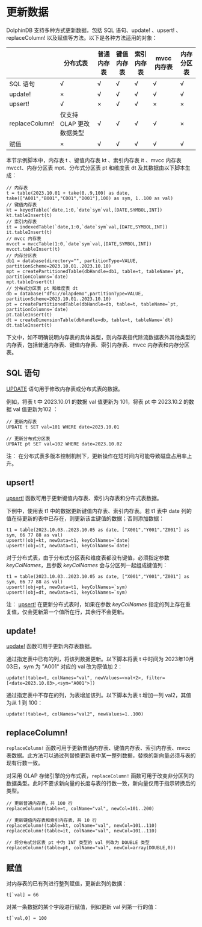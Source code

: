 # 更新数据

DolphinDB 支持多种方式更新数据，包括 SQL 语句、update! 、upsert! 、replaceColumn!
以及赋值等方法。以下是各种方法适用的对象：

|  | **分布式表** | **普通内存表** | **键值内存表** | **索引内存表** | **mvcc 内存表** | **内存分区表** |
| --- | --- | --- | --- | --- | --- | --- |
| SQL 语句 | √ | √ | √ | √ | √ | √ |
| update! | × | √ | √ | √ | √ | √ |
| upsert! | √ | × | √ | √ | × | × |
| replaceColumn! | 仅支持 OLAP 更改数据类型 | √ | √ | √ | √ | × |
| 赋值 | × | √ | √ | √ | √ | √ |

本节示例脚本中，内存表 t 、键值内存表 kt 、索引内存表 it 、mvcc 内存表 mvcct、内存分区表 mpt、分布式分区表 pt 和维度表 dt
及其数据由以下脚本生成：

```
// 内存表
t = table(2023.10.01 + take(0..9,100) as date, take(["A001","B001","C001","D001"],100) as sym, 1..100 as val)
// 键值内存表
kt = keyedTable(`date,1:0,`date`sym`val,[DATE,SYMBOL,INT])
kt.tableInsert(t)
// 索引内存表
it = indexedTable(`date,1:0,`date`sym`val,[DATE,SYMBOL,INT])
it.tableInsert(t)
// mvcc 内存表
mvcct = mvccTable(1:0,`date`sym`val,[DATE,SYMBOL,INT])
mvcct.tableInsert(t)
// 内存分区表
db1 = database(directory="", partitionType=VALUE, partitionScheme=2023.10.01..2023.10.10)
mpt = createPartitionedTable(dbHandle=db1, table=t, tableName=`pt, partitionColumns=`date)
mpt.tableInsert(t)
// 分布式分区表 pt 和维度表 dt
db = database("dfs://olapdemo",partitionType=VALUE, partitionScheme=2023.10.01..2023.10.10)
pt = createPartitionedTable(dbHandle=db, table=t, tableName=`pt, partitionColumns=`date)
pt.tableInsert(t)
dt = createDimensionTable(dbHandle=db, table=t, tableName=`dt)
dt.tableInsert(t)
```

下文中，如不明确说明内存表的具体类型，则内存表指代除流数据表外其他类型的内存表，包括普通内存表、键值内存表、索引内存表、mvcc 内存表和内存分区表。

## SQL 语句

[UPDATE](../progr/sql/update.html) 语句用于修改内存表或分布式表的数据。

例如，将表 t 中 2023.10.01 的数据 val 值更新为 101，将表 pt 中 2023.10.2 的数据 val 值更新为102 ：

```
// 更新内存表
UPDATE t SET val=101 WHERE date=2023.10.01

// 更新分布式分区表
UPDATE pt SET val=102 WHERE date=2023.10.02
```

注： 在分布式表多版本控制机制下，更新操作在短时间内可能导致磁盘占用率上升。

## upsert!

[upsert!](../funcs/u/upsert_.html) 函数可用于更新键值内存表、索引内存表和分布式表数据。

下例中，使用表 t1 中的数据更新键值内存表、索引内存表。若 t1 表中 date 列的值在待更新的表中已存在，则更新该主键值的数据；否则添加数据：

```
t1 = table(2023.10.03..2023.10.05 as date, ["X001","Y001","Z001"] as sym, 66 77 88 as val)
upsert!(obj=kt, newData=t1, keyColNames=`date)
upsert!(obj=it, newData=t1, keyColNames=`date)
```

对于分布式表，由于分布式分区表和维度表都没有键值，必须指定参数 *keyColNames*，且参数 *keyColNames*
会与分区列一起组成键值列：

```
t1 = table(2023.10.03..2023.10.05 as date, ["X001","Y001","Z001"] as sym, 66 77 88 as val)
upsert!(obj=pt, newData=t1, keyColNames=`sym)
upsert!(obj=dt, newData=t1, keyColNames=`sym)
```

注： [upsert!](../funcs/u/upsert_.html)
在更新分布式表时，如果在参数 *keyColNames* 指定的列上存在重复值，仅会更新第一个值所在行，其余行不会更新。

## update!

[update!](../funcs/u/update_.html) 函数可用于更新内存表数据。

通过指定表中已有的列，将该列数据更新。以下脚本将表 t 中时间为 2023年10月03日，sym 为 ”A001“ 对应的 val 改为原值加 2：

```
update!(table=t, colNames="val", newValues=<val+2>, filter=[<date=2023.10.03>,<sym="A001">])
```

通过指定表中不存在的列，为表增加该列。以下脚本为表 t 增加一列 val2，其值为从 1 到 100：

```
update!(table=t, colNames="val2", newValues=1..100)
```

## replaceColumn!

`replaceColumn!` 函数可用于更新普通内存表、键值内存表、索引内存表、mvcc
表数据。此方法可以通过列替换更新表中某一整列数据，替换的新向量必须与表的现有行数一致。

对采用 OLAP 存储引擎的分布式表，`replaceColumn!`
函数可用于改变非分区列的数据类型。此时不要求新向量的长度与表的行数一致，新向量仅用于指示转换后的类型。

```
// 更新普通内存表，共 100 行
replaceColumn!(table=t, colName="val", newCol=101..200)

// 更新键值内存表和索引内存表，共 10 行
replaceColumn!(table=kt, colName="val", newCol=101..110)
replaceColumn!(table=it, colName="val", newCol=101..110)

// 将分布式分区表 pt 中为 INT 类型的 val 列改为 DOUBLE 类型
replaceColumn!(table=pt, colName="val", newCol=array(DOUBLE,0))
```

## 赋值

对内存表的已有列进行整列赋值，更新此列的数据：

```
t[`val] = 66
```

对某一条数据的某个字段进行赋值，例如更新 val
列第一行的值：

```
t[`val,0] = 100
```

